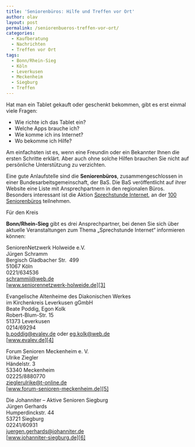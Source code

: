 ```yaml
---
title: 'Seniorenbüros: Hilfe und Treffen vor Ort'
author: olav
layout: post
permalink: /seniorenbueros-treffen-vor-ort/
categories:
  - Kaufberatung
  - Nachrichten
  - Treffen vor Ort
tags:
  - Bonn/Rhein-Sieg
  - Köln
  - Leverkusen
  - Meckenheim
  - Siegburg
  - Treffen
---
```

Hat man ein Tablet gekauft oder geschenkt bekommen, gibt es erst einmal viele Fragen:

  * Wie richte ich das Tablet ein?
  * Welche Apps brauche ich?
  * Wie komme ich ins Internet?
  * Wo bekomme ich Hilfe?

Am einfachsten ist es, wenn eine Freundin oder ein Bekannter Ihnen die ersten Schritte erklärt. Aber auch ohne solche Hilfen brauchen Sie nicht auf persönliche Unterstützung zu verzichten.

Eine gute Anlaufstelle sind die **Seniorenbüros**, zusammengeschlossen in einer Bundesarbeitsgemeinschaft, der BaS. Die BaS veröffentlicht auf ihrer Website eine Liste mit Ansprechpartnern in den regionalen Büros. Besonders interessant ist die Aktion [Sprechstunde Internet][1], an der [100 Seniorenbüros][2] teilnehmen.

<!--more-->Für den Kreis 

**Bonn/Rhein-Sieg** gibt es drei Ansprechpartner, bei denen Sie sich über aktuelle Veranstaltungen zum Thema &#8222;Sprechstunde Internet&#8220; informieren können:

SeniorenNetzwerk Holweide e.V.  
Jürgen Schramm  
Bergisch Gladbacher Str.  499  
51067 Köln  
0221/634536  
schrammii@web.de  
[www.seniorennetzwerk-holweide.de][3]

Evangelische Altenheime des Diakonischen Werkes  
im Kirchenkreis Leverkusen gGmbH  
Beate Poddig, Egon Kolk  
Robert-Blum-Str. 15  
51373 Leverkusen  
0214/69294  
b.poddig@evalev.de oder eg.kolk@web.de  
[www.evalev.de][4]

Forum Senioren Meckenheim e. V.  
Ulrike Ziegler  
Händelstr. 3  
53340 Meckenheim  
02225/8880770  
zieglerulrike@t-online.de  
[www.forum-senioren-meckenheim.de][5]

Die Johanniter &#8211; Aktive Senioren Siegburg  
Jürgen Gerhards  
Humperdinckstr. 44  
53721 Siegburg  
02241/60931  
juergen.gerhards@johanniter.de  
[www.johanniter-siegburg.de][6]

&nbsp;

 [1]: http://www.seniorenbueros.org/index.php?id=137
 [2]: http://www.seniorenbueros.org/fileadmin/user_upload/Projekte/BAS_Teilnehmerliste_Sprechstunde_Internet_18.10.2013.pdf
 [3]: http://www.seniorennetzwerk-holweide.de
 [4]: http://www.evalev.de
 [5]: http://www.forum-senioren-meckenheim.de
 [6]: http://www.johanniter-siegburg.de